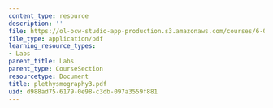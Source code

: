 ```yaml
---
content_type: resource
description: ''
file: https://ol-ocw-studio-app-production.s3.amazonaws.com/courses/6-071j-introduction-to-electronics-signals-and-measurement-spring-2006/d988ad7561790e98c3db097a3559f881_plethysmography3.pdf
file_type: application/pdf
learning_resource_types:
- Labs
parent_title: Labs
parent_type: CourseSection
resourcetype: Document
title: plethysmography3.pdf
uid: d988ad75-6179-0e98-c3db-097a3559f881
---
```

